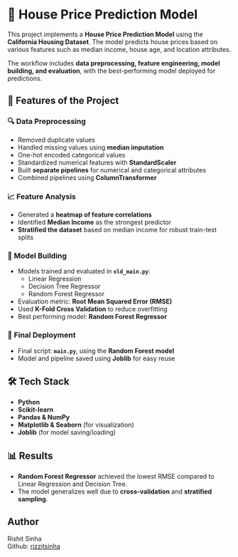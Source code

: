 # 🏡 House Price Prediction Model  

This project implements a **House Price Prediction Model** using the **California Housing Dataset**. The model predicts house prices based on various features such as median income, house age, and location attributes.  

The workflow includes **data preprocessing, feature engineering, model building, and evaluation**, with the best-performing model deployed for predictions.  


## 🔧 Features of the Project  

### 🔍 Data Preprocessing  
- Removed duplicate values  
- Handled missing values using **median imputation**  
- One-hot encoded categorical values  
- Standardized numerical features with **StandardScaler**  
- Built **separate pipelines** for numerical and categorical attributes  
- Combined pipelines using **ColumnTransformer**  

### 📈 Feature Analysis  
- Generated a **heatmap of feature correlations**  
- Identified **Median Income** as the strongest predictor  
- **Stratified the dataset** based on median income for robust train-test splits  

### 🤖 Model Building  
- Models trained and evaluated in **`old_main.py`**:  
  - Linear Regression  
  - Decision Tree Regressor  
  - Random Forest Regressor  
- Evaluation metric: **Root Mean Squared Error (RMSE)**  
- Used **K-Fold Cross Validation** to reduce overfitting  
- Best performing model: **Random Forest Regressor**  

### 🚀 Final Deployment  
- Final script: **`main.py`**, using the **Random Forest model**  
- Model and pipeline saved using **Joblib** for easy reuse  


## 🛠️ Tech Stack  
- **Python**  
- **Scikit-learn**  
- **Pandas & NumPy**  
- **Matplotlib & Seaborn** (for visualization)  
- **Joblib** (for model saving/loading)  

## 📊 Results  
- **Random Forest Regressor** achieved the lowest RMSE compared to Linear Regression and Decision Tree.  
- The model generalizes well due to **cross-validation** and **stratified sampling**. 

## Author

Rishit Sinha  
Github: [rizzitsinha](https://github.com/rizzitsinha)